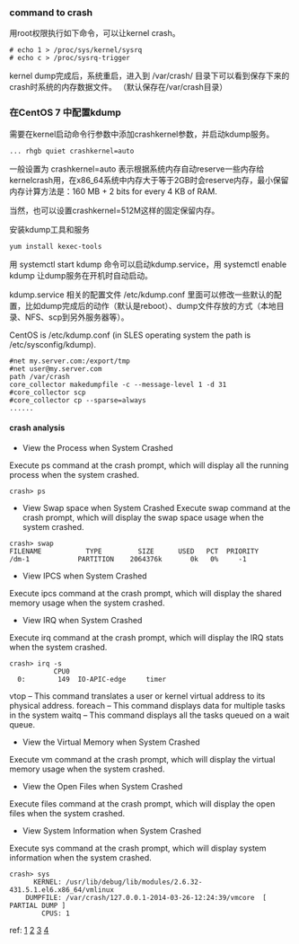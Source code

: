 ### command to crash

用root权限执行如下命令，可以让kernel crash。
``` shell
# echo 1 > /proc/sys/kernel/sysrq
# echo c > /proc/sysrq-trigger
```
kernel dump完成后，系统重启，进入到 /var/crash/ 目录下可以看到保存下来的crash时系统的内存数据文件。 （默认保存在/var/crash目录）

### 在CentOS 7 中配置kdump

需要在kernel启动命令行参数中添加crashkernel参数，并启动kdump服务。
```
... rhgb quiet crashkernel=auto
```
一般设置为 crashkernel=auto 表示根据系统内存自动reserve一些内存给kernelcrash用，在x86_64系统中内存大于等于2GB时会reserve内存，最小保留内存计算方法是：160 MB + 2 bits for every 4 KB of RAM.

当然，也可以设置crashkernel=512M这样的固定保留内存。

安装kdump工具和服务
```
yum install kexec-tools 
```

用 systemctl start kdump 命令可以启动kdump.service，用 systemctl enable kdump 让dump服务在开机时自动启动。

kdump.service 相关的配置文件 /etc/kdump.conf 里面可以修改一些默认的配置，比如dump完成后的动作（默认是reboot）、dump文件存放的方式（本地目录、NFS、scp到另外服务器等）。

CentOS is /etc/kdump.conf (in SLES operating system the path is /etc/sysconfig/kdump).
```
#net my.server.com:/export/tmp
#net user@my.server.com
path /var/crash
core_collector makedumpfile -c --message-level 1 -d 31
#core_collector scp
#core_collector cp --sparse=always
......
```

#### crash analysis
- View the Process when System Crashed

Execute ps command at the crash prompt, which will display all the running process when the system crashed.
```
crash> ps
```
- View Swap space when System Crashed
Execute swap command at the crash prompt, which will display the swap space usage when the system crashed.
```
crash> swap
FILENAME           TYPE         SIZE      USED   PCT  PRIORITY
/dm-1            PARTITION    2064376k       0k   0%     -1
```
- View IPCS when System Crashed

Execute ipcs command at the crash prompt, which will display the shared memory usage when the system crashed.

- View IRQ when System Crashed

Execute irq command at the crash prompt, which will display the IRQ stats when the system crashed.
```
crash> irq -s
           CPU0
  0:        149  IO-APIC-edge     timer
```
vtop – This command translates a user or kernel virtual address to its physical address.
foreach – This command displays data for multiple tasks in the system
waitq – This command displays all the tasks queued on a wait queue.

- View the Virtual Memory when System Crashed

Execute vm command at the crash prompt, which will display the virtual memory usage when the system crashed.

- View the Open Files when System Crashed

Execute files command at the crash prompt, which will display the open files when the system crashed.

- View System Information when System Crashed

Execute sys command at the crash prompt, which will display system information when the system crashed.
```
crash> sys
      KERNEL: /usr/lib/debug/lib/modules/2.6.32-431.5.1.el6.x86_64/vmlinux
    DUMPFILE: /var/crash/127.0.0.1-2014-03-26-12:24:39/vmcore  [ PARTIAL DUMP ]
        CPUS: 1
```

ref: [1] [2] [3] [4]

  [1]:https://access.redhat.com/documentation/en-US/Red_Hat_Enterprise_Linux/7/html/Kernel_Crash_Dump_Guide/sect-kdump-config-cli.html#sect-kdump-config-cli-default-action
  [2]:http://www.tuicool.com/articles/RjUfE3n
    [3]: http://unixadminschool.com/blog/2015/07/configuring-kdump-to-troubleshoot-kernel-crashes-hangs-or-reboots-in-rhel5rhel6rhel7/#difference-between-chroot-pivot-root
  [4]: https://www.thegeekstuff.com/2014/05/kdump/

